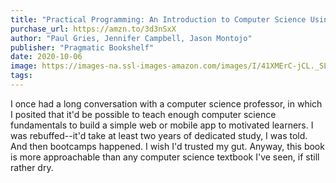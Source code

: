 ```yaml
---
title: "Practical Programming: An Introduction to Computer Science Using Python 3.6, 3rd Edition"
purchase_url: https://amzn.to/3d3nSxX
author: "Paul Gries, Jennifer Campbell, Jason Montojo"
publisher: "Pragmatic Bookshelf"
date: 2020-10-06
image: https://images-na.ssl-images-amazon.com/images/I/41XMErC-jCL._SL75_.jpg
tags:
---
```


I once had a long conversation with a computer science professor, in
which I posited that it'd be possible to teach enough computer science
fundamentals to build a simple web or mobile app to motivated learners.
I was rebuffed--it'd take at least two years of dedicated study, I was
told. And then bootcamps happened. I wish I'd trusted my gut. Anyway,
this book is more approachable than any computer science textbook I've
seen, if still rather dry.
